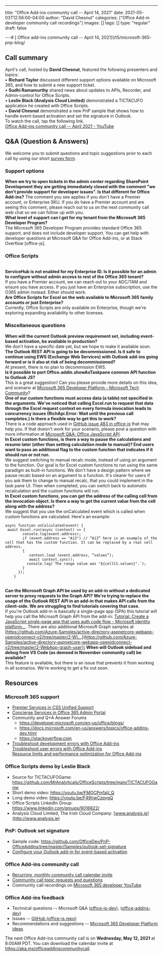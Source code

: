 ---
title: "Office Add-ins community call -- April 14, 2021"
date: 2021-05-03T12:56:00-04:00
author: "David Chesnut"
categories: ["Office Add-in developer community call recordings"]
images: []
tags: []
type: "regular"
draft: false

---# [ Office add-ins community call -- April 14, 2021](/t5/microsoft-365-pnp-blog/

## Call summary 

April's call, hosted by **David Chesnut**, featured the following
presenters and topics:\
• **Richard Taylor** discussed different support options available on
Microsoft 365, and how to submit a new support ticket.\
• **Sudhi Ramamurthy** shared news about updates to APIs, Recorder, and
Admin-control for Office Scripts.\
• **Leslie Black (Analysis Cloud Limited)** demonstrated a TICTACUFO
application he created with Office Scripts.\
• **David Chesnut** demonstrated a new PnP sample that shows how to
handle event-based activation and set the signature in Outlook.\
To watch the call, tap the following link.\
[Office Add-ins community call -- April 2021 -
YouTube](https://www.youtube.com/watch?v=hGVdftCzs20)

##  Q&A (Question & Answers) 

We welcome you to submit questions and topic suggestions prior to each
call by using our short [survey form](https://aka.ms/officeaddinsform).

### Support options 

**When we try to open tickets in the admin center regarding SharePoint
Development they are getting immediately closed with the comment \"we
don't provide support for developer issues\". Is that different for
Office Add-ins?**
The comment you see applies if you don't have a Premier account, or
Enterprise SKU. If you do have a Premier account and are seeing this
comment, please reach out to us on the next community call web chat so
we can follow up with you.\
**What level of support can I get for my tenant from the Microsoft 365
Developer Program?**\
The Microsoft 365 Developer Program provides standard Office 365
support, and does not include developer support. You can get help with
developer questions at Microsoft Q&A for Office Add-ins, or at Stack
Overflow \[office-js\].

###  Office Scripts 

\
**ServiceHub is not enabled for my Enterprise ID. Is it possible for an
admin to configure without admin access to rest of the Office 365
tenant?**\
If you have a Premier account, we can reach out to your ADC/TAM and
ensure you have access. If you just have an Enterprise subscription, use
the O365 admin instead. Either should work.\
**Are Office Scripts for Excel on the web available to Microsoft 365
family accounts or just Enterprise?**\
Currently, Office Scripts are only available on Enterprise, though
we're exploring expanding availability to other licenses.
### Miscellaneous questions 

**When will the current Outlook preview requirement set, including
event-based activation, be available in production?**\
We don't have a specific date yet, but we hope to make it available
soon.\
**The Outlook REST API is going to be decommissioned. Is it safe to
continue using EWS (Exchange Web Services) with Outlook add-ins going
forward or is it also at risk of being decommissioned?**\
At present, there is no plan to decommission EWS.\
**Is it possible to port Office.addin.showAsTaskpane common API function
to Outlook JS?**\
This is a great suggestion! Can you please provide more details on this
idea, and scenario at [Microsoft 365 Developer Platform - Microsoft Tech
Community](https://techcommunity.microsoft.com/t5/microsoft-365-developer-platform/idb-p/Microsoft365DeveloperPlatform)?\
**One of our custom functions must access data (a table) not specified
in the arguments. We've noticed that calling Excel.run to request that
data through the Excel request context on every formula invocation leads
to concurrency issues (RichApi.Error: Wait until the previous call
completes.) Is there a flexible way to get this to work?**\
There is a code approach used in [GitHub issue 483 in
office-js](https://github.com/OfficeDev/office-js/issues/483#issuecomment-490592291)
that may help you. If that doesn't work for your scenario, please post a
question with more information at [Microsoft Q&A: Office JavaScript
API](https://docs.microsoft.com/answers/topics/office-js-dev.html).\
**In Excel custom functions, is there a way to pause the calculations
and resume later (other than setting calculation mode to manual)? End
users want to pass an additional flag to the custom function that
indicates if it should run or not run.**\
We suggest switching to manual recalc mode, instead of using an argument
to the function. Our goal is for Excel custom functions to run using the
same paradigm as built-in functions. We don't have a design pattern
where we pause recalc based on an argument to a function. It's clearer
for users if you ask them to change to manual recalc, that you could
implement in the task pane UI. Then when completed, you can switch back
to automatic recalculation and the custom functions will run.\
**In Excel custom functions, you can get the address of the calling cell
from the invocation object. Is there a way to get the current value from
the cell along with the address?**\
We suggest that you use the onCalculated event which is called when
custom functions are calculated. Here's an example:
``` {.lia-code-sample .language-javascript}
async function onCalculated(event) {
 await Excel.run(async (context) => {
        console.log(event.address);
        if (event.address == "A13") // “A13” here is an example of the cell that has the custom function. It can be replaced by a real cell address.
        {
           context.load (event.address, “values”);
           await context.sync();
          console.log(`The range value was "${cellC1.values}".`);
        }
      });
    }
```

\
**Can the Microsoft Graph API be used by an add-in without a dedicated
server to proxy requests to the Graph API? We're trying to replace the
usage of the Outlook REST API in an add-in that makes API calls from the
client-side. We are struggling to find tutorials covering that case.**\
If you're Outlook add-in is basically a single-page app (SPA) this
tutorial will help you call the Microsoft Graph API from the add-in:
[Tutorial: Create a JavaScript single-page app that uses auth code
flow - Microsoft identity
platform\...](https://docs.microsoft.com/en-us/azure/active-directory/develop/tutorial-v2-javascript-auth-code).
There are also additional Microsoft Graph samples at
[https://github.com/Azure-Samples/active-directory-aspnetcore-webapp-openidconnect-v2/tree/master/2-W\...](https://github.com/Azure-Samples/active-directory-aspnetcore-webapp-openidconnect-v2/tree/master/2-WebApp-graph-user)\
**When will Outlook sideload and debug from VS Code (as demoed in
November community call) be available?**\
This feature is available, but there is an issue that prevents it from
working in all scenarios. We're working to get a fix out soon.

## Resources 

### Microsoft 365 support 

-   [Premier Services in CSS Unified
    Support](https://serviceshub.microsoft.com/)
-   [Concierge Services in Office 365 Admin
    Portal](https://admin.microsoft.com/)
-   Community and Q+A Answer Forums
    -   <https://developer.microsoft.com/en-us/office/blogs/>
    -   <https://docs.microsoft.com/en-us/answers/topics/office-addins-dev.html>
    -   <https://stackoverflow.com>
-   [Troubleshoot development errors with Office
    Add-ins](https://docs.microsoft.com/office/dev/add-ins/testing/troubleshoot-development-errors)\
    [Troubleshoot user errors with Office
    Add-ins](https://docs.microsoft.com/office/dev/add-ins/testing/testing-and-troubleshooting)\
    [Resource limits and performance optimization for Office
    Add-ins](https://docs.microsoft.com/office/dev/add-ins/concepts/resource-limits-and-performance-optimization)

### Office Scripts demo by Leslie Black 

-   Source for TICTACUFOGame:
    <https://github.com/MrAnalyticals/OfficeScripts/tree/main/TICTACUFOGame>
-   Short demo video: <https://youtu.be/FMOCPm1aV_Q>
-   Long demo video: <https://youtu.be/F49hwCzpygQ>
-   Office Scripts LinkedIn Group:
    <https://www.linkedin.com/groups/9016822/>
-   Analysis Cloud Limited, The Irish Cloud Company:
    [www.analysis.ie](http://www.analysis.ie)

### PnP: Outlook set signature 

-   Sample code:
    <https://github.com/OfficeDev/PnP-OfficeAddins/tree/master/Samples/outlook-set-signature>
-   [Configure your Outlook add-in for event-based
    activation](https://docs.microsoft.com/office/dev/add-ins/outlook/autolaunch)

### Office Add-ins community call 

-   [Recurring, monthly community call calendar
    invite](https://aka.ms/officeaddinscommunitycall)
-   [Community call topic requests and
    questions](https://aka.ms/officeaddinsform)
-   Community call recordings on [Microsoft 365
    developer YouTube](https://aka.ms/OfficeDevYouTube)

###  Office Add-ins feedback 

-   Technical questions -- Microsoft Q&A
    ([office-js-dev](https://docs.microsoft.com/answers/topics/office-js-dev.html)),
    ([office-addins-dev](https://docs.microsoft.com/answers/topics/office-addins-dev.html))
-   Issues -- [GitHub (office-js
    repo)](https://github.com/OfficeDev/office-js/issues)
-   Recommendations and suggestions -- [Microsoft 365 Developer Platform
    ideas](https://techcommunity.microsoft.com/t5/microsoft-365-developer-platform/idb-p/Microsoft365DeveloperPlatform)

The next Office Add-ins community call is on **Wednesday, May 12, 2021**
at 8:00AM PDT. You can download the calendar invite at
<https://aka.ms/officeaddinscommunitycall>.
